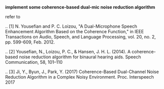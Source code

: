  **implement some coherence-based dual-mic noise reduction algorithm**


refer to 

.. [1] N. Yousefian and P. C. Loizou, "A Dual-Microphone Speech Enhancement Algorithm
    Based on the Coherence Function," in IEEE Transactions on Audio, Speech, and
    Language Processing, vol. 20, no. 2, pp. 599-609, Feb. 2012.

.. [2] Yousefian, N., Loizou, P. C., & Hansen, J. H. L. (2014). A coherence-based noise
    reduction algorithm for binaural hearing aids. Speech Communication, 58, 101–110

.. [3] Ji, Y., Byun, J., Park, Y. (2017) Coherence-Based Dual-Channel Noise Reduction
    Algorithm in a Complex Noisy Environment. Proc. Interspeech 2017
  
  
